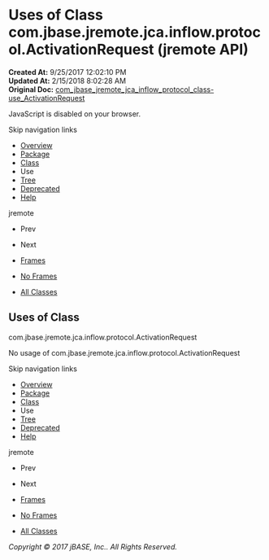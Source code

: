 # Uses of Class com.jbase.jremote.jca.inflow.protocol.ActivationRequest (jremote   API)

**Created At:** 9/25/2017 12:02:10 PM  
**Updated At:** 2/15/2018 8:02:28 AM  
**Original Doc:** [com_jbase_jremote_jca_inflow_protocol_class-use_ActivationRequest](https://docs.jbase.com/39265-class-use/com_jbase_jremote_jca_inflow_protocol_class-use_ActivationRequest)  

<!--<br>    try {<br>        if (location.href.indexOf('is-external=true') == -1) {<br>            parent.document.title="Uses of Class com.jbase.jremote.jca.inflow.protocol.ActivationRequest (jremote   API)";<br>        }<br>    }<br>    catch(err) {<br>    }<br>//-->
JavaScript is disabled on your browser.

Skip navigation links

- [Overview](../../../../../../../overview-summary.html)
- [Package](./../../com.jbase.jremote.jca.inflow.protocol-%28jremote---api%29)
- [Class](./../../activationrequest-%28jremote-api%29 "class in com.jbase.jremote.jca.inflow.protocol")
- Use
- [Tree](./../../com.jbase.jremote.jca.inflow.protocol-class-hierarchy-%28jremote---api%29)
- [Deprecated](../../../../../../../deprecated-list.html)
- [Help](../../../../../../../help-doc.html)


jremote <br>

- Prev
- Next


- [Frames](./.)
- [No Frames](./.)


- [All Classes](../../../../../../../allclasses-noframe.html)


<!--<br>  allClassesLink = document.getElementById("allclasses\_navbar\_top");<br>  if(window==top) {<br>    allClassesLink.style.display = "block";<br>  }<br>  else {<br>    allClassesLink.style.display = "none";<br>  }<br>  //-->

## Uses of Class
com.jbase.jremote.jca.inflow.protocol.ActivationRequest

No usage of com.jbase.jremote.jca.inflow.protocol.ActivationRequest

Skip navigation links

- [Overview](../../../../../../../overview-summary.html)
- [Package](./../../com.jbase.jremote.jca.inflow.protocol-%28jremote---api%29)
- [Class](./../../activationrequest-%28jremote-api%29 "class in com.jbase.jremote.jca.inflow.protocol")
- Use
- [Tree](./../../com.jbase.jremote.jca.inflow.protocol-class-hierarchy-%28jremote---api%29)
- [Deprecated](../../../../../../../deprecated-list.html)
- [Help](../../../../../../../help-doc.html)


jremote <br>

- Prev
- Next


- [Frames](./.)
- [No Frames](./.)


- [All Classes](../../../../../../../allclasses-noframe.html)


<!--<br>  allClassesLink = document.getElementById("allclasses\_navbar\_bottom");<br>  if(window==top) {<br>    allClassesLink.style.display = "block";<br>  }<br>  else {<br>    allClassesLink.style.display = "none";<br>  }<br>  //-->

*Copyright © 2017 jBASE, Inc.. All Rights Reserved.*
